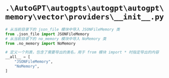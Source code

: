 # `.\AutoGPT\autogpts\autogpt\autogpt\memory\vector\providers\__init__.py`

```py
# 从当前目录下的 json_file 模块中导入 JSONFileMemory 类
from .json_file import JSONFileMemory
# 从当前目录下的 no_memory 模块中导入 NoMemory 类
from .no_memory import NoMemory

# 定义一个列表，包含了需要导出的类名，用于 from 模块 import * 时指定导出的内容
__all__ = [
    "JSONFileMemory",
    "NoMemory",
]
```